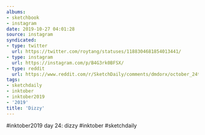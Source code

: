 ```yaml
---
albums:
- sketchbook
- instagram
date: 2019-10-27 04:01:28
source: instagram
syndicated:
- type: twitter
  url: https://twitter.com/roytang/statuses/1188304681854013441/
- type: instagram
  url: https://instagram.com/p/B4G3rk0BFSX/
- type: reddit
  url: https://www.reddit.com/r/SketchDaily/comments/dmdorx/october_24th_dolphins/f5dexxf/
tags:
- sketchdaily
- inktober
- inktober2019
- '2019'
title: 'Dizzy'
---
```


#inktober2019 day 24: dizzy #inktober #sketchdaily